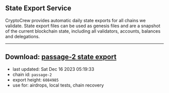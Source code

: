## State Export Service
CryptoCrew provides automatic daily state exports for all chains we validate. State export files can be used as genesis files and are a snapshot of the current blockchain state, including all validators, accounts, balances and delegations.

---
**Download: [passage-2 state export](https://dl.ccvalidators.com/SERVICE/passage/passage-2_export_6084985.json)**
---

- last updated: Sat Dec 16 2023 05:19:33
- chain id: `passage-2`
- export height: `6084985`
- use for: airdrops, local tests, chain recovery
